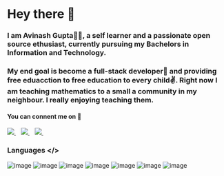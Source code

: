 # Hey there 👋
### I am Avinash Gupta👨‍💻, a self learner and a passionate open source ethusiast, currently pursuing my Bachelors in Information and Technology.

### My end goal is become a full-stack developer🎇 and providing free eduacction to free education to every child✌️. Right now I am teaching mathematics to a small a community in my neighbour. I really enjoying teaching them.

#### You can connent me on 🖖
<a href="https://www.linkedin.com/in/avinash-gupta-3321041ba/">
    <img src="https://img.shields.io/badge/linkedin-%230077B5.svg?&style=for-the-badge&logo=linkedin&logoColor=white" />
</a>&nbsp;&nbsp;
<a href="https://twitter.com/Avinash35925012?s=08">
    <img src="https://img.shields.io/badge/Twitter-1DA1F2?style=for-the-badge&logo=twitter&logoColor=white" />        
</a>&nbsp;&nbsp;
<a href="https://discordapp.com/users/6118/">
    <img src="https://img.shields.io/badge/Discord-7289DA?style=for-the-badge&logo=discord&logoColor=white" />        
</a>&nbsp;&nbsp;

### Languages </>

![image](https://img.shields.io/badge/HTML5-E34F26?style=for-the-badge&logo=html5&logoColor=white)
![image](https://img.shields.io/badge/CSS3-1572B6?style=for-the-badge&logo=css3&logoColor=white)
![image](https://img.shields.io/badge/JavaScript-F7DF1E?style=for-the-badge&logo=javascript&logoColor=black)
![image](https://img.shields.io/badge/C%2B%2B-00599C?style=for-the-badge&logo=c%2B%2B&logoColor=white)
![image](https://img.shields.io/badge/npm-CB3837?style=for-the-badge&logo=npm&logoColor=white)
![image](https://img.shields.io/badge/React-20232A?style=for-the-badge&logo=react&logoColor=61DAFB)
![image](https://img.shields.io/badge/Material--UI-0081CB?style=for-the-badge&logo=material-ui&logoColor=white)
